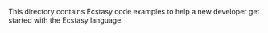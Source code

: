 This directory contains Ecstasy code examples to help a new developer get started with the Ecstasy language.